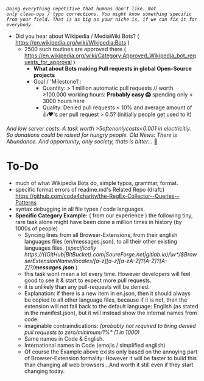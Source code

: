 <code>_Doing everything repetitive that humans don't like. Not only clean-ups / typo corrections. You might know something specific from your field. That is as big as your niche is, if we can fix it for everybody._</code>

- Did you hear about Wikipedia / MediaWiki Bots? ( https://en.wikipedia.org/wiki/Wikipedia:Bots ) 
  - 2500 such routines are approved there ( https://en.wikipedia.org/wiki/Category:Approved_Wikipedia_bot_requests_for_approval )
     - **What about Bots making Pull requests in global Open-Source projects**
     - Goal / 'Milestone1':   
          - Quantity:  > 1 million automatic pull requests // worth >100.000 working hours: **Probably easy 😱** spending only < 3000 hours here
          - Quality: Denied pull requests < 10% and average amount of 👍❤'s per pull request > 0.5? (initially people get used to it)    

_And low server costs. A task worth >$5 often only costs <$0.001 in electricitiy. So donations could be raised for hungry people. Old News: There is Abundance. And opportunity, only society, thats is bitter..._ 🤔 

# To-Do
- much of what Wikipedia Bots do, simple typos, grammar, format.
- specific format errors of readme.md's 
Related Repo (draft:)  https://github.com/code4charity/the-RegEx-Collector--Queries--Patterns
- syntax debugging in all file types / code languages. 
- **Specific Category Example:** ( from our experience ) the following tiny, rare task alone might have been done a million times in history (by 1000s of people)
  - Syncing lines from all Browser-Extensions, from their english languages files (en/messages.json), to all their other existing languages files.  (_specifically  https://((GitHub|BitBucket).com|SoureForge.net|gitlab.io)/\w*/$BrowserExtensionName/_locales/[a-z][a-z][a-zA-Z_]?[A-Z]?[A-Z]?/**messages.json**_ )
  - this task wont mean a lot every time. However developers will feel good to see it & start to expect more pull requests.
  - it is unlikely than any pull-requests will be denied.
  - Explanation: if there is a new item in en.json, then it should always be copied to all other language files, because if it is not, then the extension will not fall back to the default language: English (as stated in the manifest.json), but it will instead show the internal names from code.
  - imaginable contraindications:   _(probably not required to bring denied pull requests to zero/minimum/1%° (1 in 1000)_ 
  - Same names in Code & English.
  - International names in Code (emojis / simplified english)
  - Of course the Example above exists only based on the annoying part of Browser-Extension formality:  However it will be faster to build this than changing all web browsers...And worth it still even if they start changing today.


